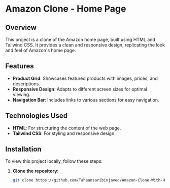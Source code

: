 # Amazon Clone - Home Page

## Overview

This project is a clone of the Amazon home page, built using HTML and Tailwind CSS. It provides a clean and responsive design, replicating the look and feel of Amazon's home page.

## Features

- **Product Grid**: Showcases featured products with images, prices, and descriptions.
- **Responsive Design**: Adapts to different screen sizes for optimal viewing.
- **Navigation Bar**: Includes links to various sections for easy navigation.

## Technologies Used

- **HTML**: For structuring the content of the web page.
- **Tailwind CSS**: For styling and responsive design.

## Installation

To view this project locally, follow these steps:

1. **Clone the repository**:

   ```bash
   git clone https://github.com/Tahaansaribinjaved/Amazon-Clone-With-Html-and-Tailwind-css.git
